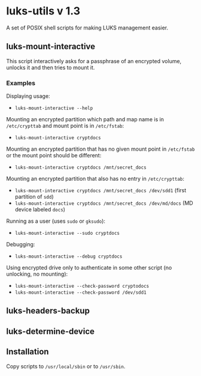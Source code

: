 luks-utils v 1.3
===================

A set of POSIX shell scripts for making LUKS management easier.

## luks-mount-interactive

This script interactively asks for a passphrase of an encrypted volume, unlocks it and then tries to mount it.

### Examples

Displaying usage:

* `luks-mount-interactive --help`

Mounting an encrypted partition which path and map name is in `/etc/crypttab` and mount point is in `/etc/fstab`:

* `luks-mount-interactive cryptdocs`

Mounting an encrypted partition that has no given mount point in `/etc/fstab` or the mount point should be different:

* `luks-mount-interactive cryptdocs /mnt/secret_docs`

Mounting an encrypted partition that also has no entry in `/etc/crypttab`:

* `luks-mount-interactive cryptdocs /mnt/secret_docs /dev/sdd1` (first partition of `sdd`)
* `luks-mount-interactive cryptdocs /mnt/secret_docs /dev/md/docs` (MD device labeled `docs`)

Running as a user (uses `sudo` or `gksudo`):

* `luks-mount-interactive --sudo cryptdocs`

Debugging:

* `luks-mount-interactive --debug cryptdocs`

Using encrypted drive only to authenticate in some other script (no unlocking, no mounting):

* `luks-mount-interactive --check-password cryptodocs`
* `luks-mount-interactive --check-password /dev/sdd1`

## luks-headers-backup
## luks-determine-device

## Installation

Copy scripts to `/usr/local/sbin` or to `/usr/sbin`.

